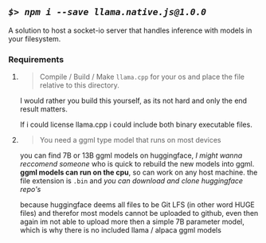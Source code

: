 ## *`$> npm i --save llama.native.js@1.0.0`*

A solution to host a socket-io server that handles inference with models in your filesystem.

### **Requirements**

1. > Compile / Build / Make `llama.cpp` for your os and place the file relative to this directory.

    I would rather you build this yourself, as its not hard and only the end result matters.

    If i could license llama.cpp i could include both binary executable files.

2. > You need a ggml type model that runs on most devices

    you can find 7B or 13B ggml models on huggingface, *I might wanna reccomend someone* who is quick to rebuild the new models into ggml. **ggml models can run on the cpu**, so can work on any host machine. the file extension is `.bin` and *you can download and clone huggingface repo's*

    because huggingface deems all files to be Git LFS (in other word HUGE files) and therefor most models cannot be uploaded to github, even then again im not able to upload more then a simple 7B parameter model, which is why there is no included llama / alpaca ggml models